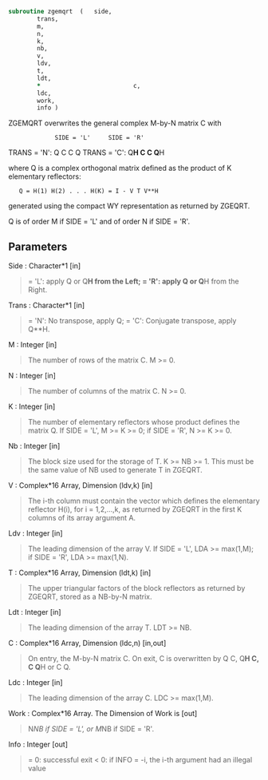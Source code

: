 ```fortran
subroutine zgemqrt	(	side,
		trans,
		m,
		n,
		k,
		nb,
		v,
		ldv,
		t,
		ldt,
		*                          c,
		ldc,
		work,
		info )
```

 ZGEMQRT overwrites the general complex M-by-N matrix C with

                 SIDE = 'L'     SIDE = 'R'
 TRANS = 'N':      Q C            C Q
 TRANS = 'C':    Q**H C            C Q**H

 where Q is a complex orthogonal matrix defined as the product of K
 elementary reflectors:

       Q = H(1) H(2) . . . H(K) = I - V T V**H

 generated using the compact WY representation as returned by ZGEQRT.

 Q is of order M if SIDE = 'L' and of order N  if SIDE = 'R'.

## Parameters
Side : Character*1 [in]
> = 'L': apply Q or Q**H from the Left;
> = 'R': apply Q or Q**H from the Right.

Trans : Character*1 [in]
> = 'N':  No transpose, apply Q;
> = 'C':  Conjugate transpose, apply Q**H.

M : Integer [in]
> The number of rows of the matrix C. M >= 0.

N : Integer [in]
> The number of columns of the matrix C. N >= 0.

K : Integer [in]
> The number of elementary reflectors whose product defines
> the matrix Q.
> If SIDE = 'L', M >= K >= 0;
> if SIDE = 'R', N >= K >= 0.

Nb : Integer [in]
> The block size used for the storage of T.  K >= NB >= 1.
> This must be the same value of NB used to generate T
> in ZGEQRT.

V : Complex*16 Array, Dimension (ldv,k) [in]
> The i-th column must contain the vector which defines the
> elementary reflector H(i), for i = 1,2,...,k, as returned by
> ZGEQRT in the first K columns of its array argument A.

Ldv : Integer [in]
> The leading dimension of the array V.
> If SIDE = 'L', LDA >= max(1,M);
> if SIDE = 'R', LDA >= max(1,N).

T : Complex*16 Array, Dimension (ldt,k) [in]
> The upper triangular factors of the block reflectors
> as returned by ZGEQRT, stored as a NB-by-N matrix.

Ldt : Integer [in]
> The leading dimension of the array T.  LDT >= NB.

C : Complex*16 Array, Dimension (ldc,n) [in,out]
> On entry, the M-by-N matrix C.
> On exit, C is overwritten by Q C, Q**H C, C Q**H or C Q.

Ldc : Integer [in]
> The leading dimension of the array C. LDC >= max(1,M).

Work : Complex*16 Array. The Dimension of Work is [out]
> N*NB if SIDE = 'L', or  M*NB if SIDE = 'R'.

Info : Integer [out]
> = 0:  successful exit
> < 0:  if INFO = -i, the i-th argument had an illegal value

